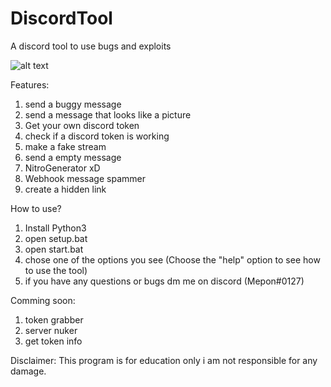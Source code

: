 # DiscordTool
A discord tool to use bugs and exploits

![alt text](https://i.imgflip.com/5zesjf.gif)

Features:

1. send a buggy message
2. send a message that looks like a picture
3. Get your own discord token
4. check if a discord token is working
5. make a fake stream
6. send a empty message
7. NitroGenerator xD
8. Webhook message spammer
9. create a hidden link


How to use?

1. Install Python3
2. open setup.bat
3. open start.bat
4. chose one of the options you see (Choose the "help" option to see how to use the tool)
5. if you have any questions or bugs dm me on discord (Mepon#0127)

Comming soon:

1. token grabber
2. server nuker
3. get token info


Disclaimer:
This program is for education only i am not responsible for any damage.


